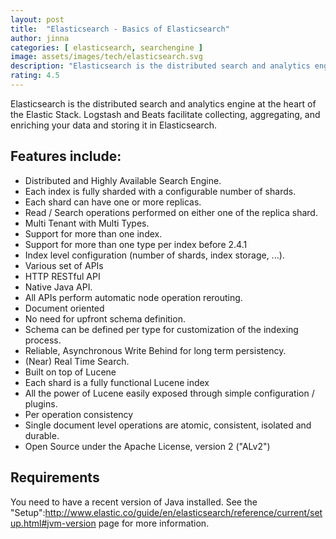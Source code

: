 ```yaml
---
layout: post
title:  "Elasticsearch - Basics of Elasticsearch"
author: jinna
categories: [ elasticsearch, searchengine ]
image: assets/images/tech/elasticsearch.svg
description: "Elasticsearch is the distributed search and analytics engine at the heart of the Elastic Stack. Logstash and Beats facilitate collecting, aggregating, and enriching your data and storing it in Elasticsearch. "
rating: 4.5
---
```


Elasticsearch is the distributed search and analytics engine at the heart of the Elastic Stack. Logstash and Beats facilitate collecting, aggregating, and enriching your data and storing it in Elasticsearch.

## Features include:

-  Distributed and Highly Available Search Engine.
-  Each index is fully sharded with a configurable number of shards.
-  Each shard can have one or more replicas.
-  Read / Search operations performed on either one of the replica shard.
-  Multi Tenant with Multi Types.
-  Support for more than one index.
-  Support for more than one type per index before 2.4.1
-  Index level configuration (number of shards, index storage, ...).
-  Various set of APIs
-  HTTP RESTful API
-  Native Java API.
-  All APIs perform automatic node operation rerouting.
-  Document oriented
-  No need for upfront schema definition.
-  Schema can be defined per type for customization of the indexing process.
-  Reliable, Asynchronous Write Behind for long term persistency.
-  (Near) Real Time Search.
-  Built on top of Lucene
-  Each shard is a fully functional Lucene index
-  All the power of Lucene easily exposed through simple configuration / plugins.
-  Per operation consistency
-  Single document level operations are atomic, consistent, isolated and durable.
-  Open Source under the Apache License, version 2 ("ALv2")

## Requirements

You need to have a recent version of Java installed. See the "Setup":http://www.elastic.co/guide/en/elasticsearch/reference/current/setup.html#jvm-version page for more information.
